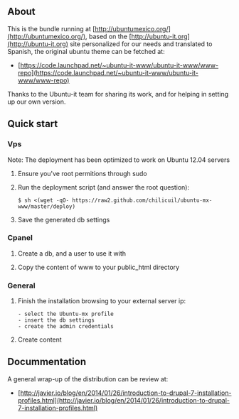 ## About

This is the bundle running at [http://ubuntumexico.org/](http://ubuntumexico.org/), based on the [http://ubuntu-it.org](http://ubuntu-it.org) site personalized for our needs and translated to Spanish, the original ubuntu theme can be fetched at:

- [https://code.launchpad.net/~ubuntu-it-www/ubuntu-it-www/www-repo](https://code.launchpad.net/~ubuntu-it-www/ubuntu-it-www/www-repo)

Thanks to the Ubuntu-it team for sharing its work, and for helping in setting up our own version.

## Quick start

### Vps

Note: The deployment has been optimized to work on Ubuntu 12.04 servers

1. Ensure you've root permitions through sudo

2. Run the deployment script (and answer the root question):

   ```
   $ sh <(wget -qO- https://raw2.github.com/chilicuil/ubuntu-mx-www/master/deploy)
   ```

3. Save the generated db settings

### Cpanel

1. Create a db, and a user to use it with

2. Copy the content of www to your public_html directory

### General

1. Finish the installation browsing to your external server ip:

   ```
   - select the Ubuntu-mx profile
   - insert the db settings
   - create the admin credentials
   ```

2. Create content

## Docummentation

A general wrap-up of the distribution can be review at:

- [http://javier.io/blog/en/2014/01/26/introduction-to-drupal-7-installation-profiles.html](http://javier.io/blog/en/2014/01/26/introduction-to-drupal-7-installation-profiles.html)
